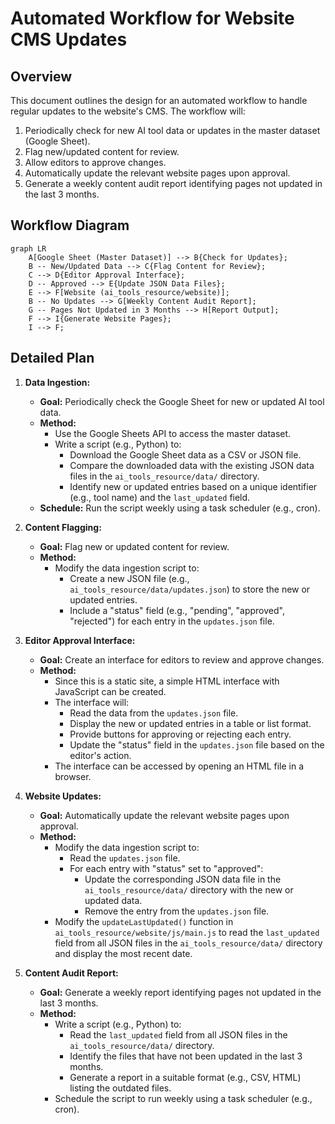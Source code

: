 # Automated Workflow for Website CMS Updates

## Overview

This document outlines the design for an automated workflow to handle regular updates to the website's CMS. The workflow will:

1.  Periodically check for new AI tool data or updates in the master dataset (Google Sheet).
2.  Flag new/updated content for review.
3.  Allow editors to approve changes.
4.  Automatically update the relevant website pages upon approval.
5.  Generate a weekly content audit report identifying pages not updated in the last 3 months.

## Workflow Diagram

```mermaid
graph LR
    A[Google Sheet (Master Dataset)] --> B{Check for Updates};
    B -- New/Updated Data --> C{Flag Content for Review};
    C --> D{Editor Approval Interface};
    D -- Approved --> E{Update JSON Data Files};
    E --> F[Website (ai_tools_resource/website)];
    B -- No Updates --> G[Weekly Content Audit Report];
    G -- Pages Not Updated in 3 Months --> H[Report Output];
    F --> I{Generate Website Pages};
    I --> F;
```

## Detailed Plan

1.  **Data Ingestion:**
    *   **Goal:** Periodically check the Google Sheet for new or updated AI tool data.
    *   **Method:**
        *   Use the Google Sheets API to access the master dataset.
        *   Write a script (e.g., Python) to:
            *   Download the Google Sheet data as a CSV or JSON file.
            *   Compare the downloaded data with the existing JSON data files in the `ai_tools_resource/data/` directory.
            *   Identify new or updated entries based on a unique identifier (e.g., tool name) and the `last_updated` field.
    *   **Schedule:** Run the script weekly using a task scheduler (e.g., cron).

2.  **Content Flagging:**
    *   **Goal:** Flag new or updated content for review.
    *   **Method:**
        *   Modify the data ingestion script to:
            *   Create a new JSON file (e.g., `ai_tools_resource/data/updates.json`) to store the new or updated entries.
            *   Include a "status" field (e.g., "pending", "approved", "rejected") for each entry in the `updates.json` file.

3.  **Editor Approval Interface:**
    *   **Goal:** Create an interface for editors to review and approve changes.
    *   **Method:**
        *   Since this is a static site, a simple HTML interface with JavaScript can be created.
        *   The interface will:
            *   Read the data from the `updates.json` file.
            *   Display the new or updated entries in a table or list format.
            *   Provide buttons for approving or rejecting each entry.
            *   Update the "status" field in the `updates.json` file based on the editor's action.
        *   The interface can be accessed by opening an HTML file in a browser.

4.  **Website Updates:**
    *   **Goal:** Automatically update the relevant website pages upon approval.
    *   **Method:**
        *   Modify the data ingestion script to:
            *   Read the `updates.json` file.
            *   For each entry with "status" set to "approved":
                *   Update the corresponding JSON data file in the `ai_tools_resource/data/` directory with the new or updated data.
                *   Remove the entry from the `updates.json` file.
        *   Modify the `updateLastUpdated()` function in `ai_tools_resource/website/js/main.js` to read the `last_updated` field from all JSON files in the `ai_tools_resource/data/` directory and display the most recent date.

5.  **Content Audit Report:**
    *   **Goal:** Generate a weekly report identifying pages not updated in the last 3 months.
    *   **Method:**
        *   Write a script (e.g., Python) to:
            *   Read the `last_updated` field from all JSON files in the `ai_tools_resource/data/` directory.
            *   Identify the files that have not been updated in the last 3 months.
            *   Generate a report in a suitable format (e.g., CSV, HTML) listing the outdated files.
        *   Schedule the script to run weekly using a task scheduler (e.g., cron).